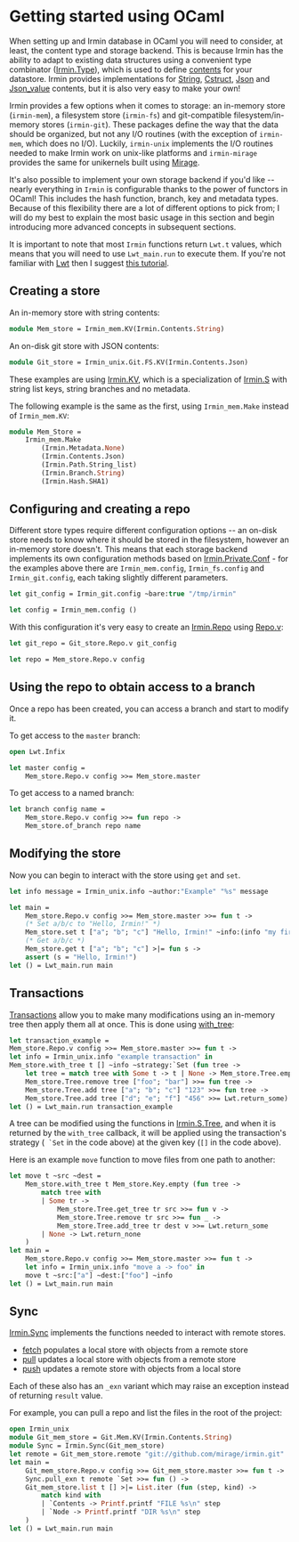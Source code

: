 # Getting started using OCaml

When setting up and Irmin database in OCaml you will need to consider, at least, the content type and storage backend. This is because Irmin has the ability to adapt to existing data structures using a convenient type combinator ([Irmin.Type](https://mirage.github.io/irmin/irmin/Irmin/Type/index.html)), which is used to define [contents](https://mirage.github.io/irmin/irmin/Irmin/Contents/index.html) for your datastore. Irmin provides implementations for [String](https://mirage.github.io/irmin/irmin/Irmin/Contents/index.html#module-String), [Cstruct](https://mirage.github.io/irmin/irmin/Irmin/Contents/index.html#module-Cstruct), [Json](https://mirage.github.io/irmin/irmin/Irmin/Contents/index.html#module-Json) and [Json_value](https://mirage.github.io/irmin/irmin/Irmin/Contents/index.html#module-Json_value) contents, but it is also very easy to make your own!

Irmin provides a few options when it comes to storage: an in-memory store (`irmin-mem`), a filesystem store (`irmin-fs`) and git-compatible filesystem/in-memory stores (`irmin-git`). These packages define the way that the data should be organized, but not any I/O routines (with the exception of `irmin-mem`, which does no I/O). Luckily, `irmin-unix` implements the I/O routines needed to make Irmin work on unix-like platforms and `irmin-mirage` provides the same for unikernels built using [Mirage](https://mirage.io).

It's also possible to implement your own storage backend if you'd like -- nearly everything in `Irmin` is configurable thanks to the power of functors in OCaml! This includes the hash function, branch, key and metadata types. Because of this flexibility there are a lot of different options to pick from; I will do my best to explain the most basic usage in this section and begin introducing more advanced concepts in subsequent sections.

It is important to note that most `Irmin` functions return `Lwt.t` values, which means that you will need to use `Lwt_main.run` to execute them. If you're not familiar with [Lwt](https://github.com/ocsigen/lwt) then I suggest [this tutorial](https://mirage.io/wiki/tutorial-lwt).

## Creating a store

An in-memory store with string contents:

```ocaml
module Mem_store = Irmin_mem.KV(Irmin.Contents.String)
```

An on-disk git store with JSON contents:

```ocaml
module Git_store = Irmin_unix.Git.FS.KV(Irmin.Contents.Json)
```

These examples are using [Irmin.KV]( https://mirage.github.io/irmin/irmin/Irmin/module-type-KV/index.html), which is a specialization of [Irmin.S](https://mirage.github.io/irmin/irmin/Irmin/module-type-S/index.html) with string list keys, string branches and no metadata.

The following example is the same as the first, using `Irmin_mem.Make` instead of `Irmin_mem.KV`:

```ocaml
module Mem_Store =
    Irmin_mem.Make
        (Irmin.Metadata.None)
        (Irmin.Contents.Json)
        (Irmin.Path.String_list)
        (Irmin.Branch.String)
        (Irmin.Hash.SHA1)
```

## Configuring and creating a repo

Different store types require different configuration options -- an on-disk store needs to know where it should be stored in the filesystem, however an in-memory store doesn't. This means that each storage backend implements its own configuration methods based on [Irmin.Private.Conf](https://mirage.github.io/irmin/irmin/Irmin/Private/Conf/index.html) - for the examples above there are `Irmin_mem.config`, `Irmin_fs.config` and `Irmin_git.config`, each taking slightly different parameters.

```ocaml
let git_config = Irmin_git.config ~bare:true "/tmp/irmin"
```

```ocaml
let config = Irmin_mem.config ()
```

With this configuration it's very easy to create an [Irmin.Repo](https://mirage.github.io/irmin/irmin/Irmin/Repo/index.html) using [Repo.v](https://mirage.github.io/irmin/irmin/Irmin/Make/Repo/index.html#val-v):

```ocaml
let git_repo = Git_store.Repo.v git_config
```

```ocaml
let repo = Mem_store.Repo.v config
```

## Using the repo to obtain access to a branch

Once a repo has been created, you can access a branch and start to modify it.

To get access to the `master` branch:

```ocaml
open Lwt.Infix

let master config =
    Mem_store.Repo.v config >>= Mem_store.master
```

To get access to a named branch:

```ocaml
let branch config name =
    Mem_store.Repo.v config >>= fun repo ->
    Mem_store.of_branch repo name
```

## Modifying the store

Now you can begin to interact with the store using `get` and `set`.

```ocaml
let info message = Irmin_unix.info ~author:"Example" "%s" message

let main =
    Mem_store.Repo.v config >>= Mem_store.master >>= fun t ->
    (* Set a/b/c to "Hello, Irmin!" *)
    Mem_store.set t ["a"; "b"; "c"] "Hello, Irmin!" ~info:(info "my first commit") >>= fun () ->
    (* Get a/b/c *)
    Mem_store.get t ["a"; "b"; "c"] >|= fun s ->
    assert (s = "Hello, Irmin!")
let () = Lwt_main.run main
```

## Transactions

[Transactions](https://mirage.github.io/irmin/irmin/Irmin/module-type-S_MAKER/index.html#type-transaction) allow you to make many modifications using an in-memory tree then apply them all at once. This is done using [with_tree](https://mirage.github.io/irmin/irmin/Irmin/module-type-S_MAKER/index.html#val-with_tree):

```ocaml
let transaction_example =
Mem_store.Repo.v config >>= Mem_store.master >>= fun t ->
let info = Irmin_unix.info "example transaction" in
Mem_store.with_tree t [] ~info ~strategy:`Set (fun tree ->
    let tree = match tree with Some t -> t | None -> Mem_store.Tree.empty in
    Mem_store.Tree.remove tree ["foo"; "bar"] >>= fun tree ->
    Mem_store.Tree.add tree ["a"; "b"; "c"] "123" >>= fun tree ->
    Mem_store.Tree.add tree ["d"; "e"; "f"] "456" >>= Lwt.return_some)
let () = Lwt_main.run transaction_example
```

A tree can be modified using the functions in [Irmin.S.Tree](https://mirage.github.io/irmin/irmin/Irmin/module-type-S/Tree/index.html), and when it is returned by the `with_tree` callback, it will be applied using the transaction's strategy (``` `Set``` in the code above)  at the given key (`[]` in the code above).

Here is an example `move` function to move files from one path to another:

```ocaml
let move t ~src ~dest =
    Mem_store.with_tree t Mem_store.Key.empty (fun tree ->
        match tree with
        | Some tr ->
            Mem_store.Tree.get_tree tr src >>= fun v ->
            Mem_store.Tree.remove tr src >>= fun _ ->
            Mem_store.Tree.add_tree tr dest v >>= Lwt.return_some
        | None -> Lwt.return_none
    )
let main =
    Mem_store.Repo.v config >>= Mem_store.master >>= fun t ->
    let info = Irmin_unix.info "move a -> foo" in
    move t ~src:["a"] ~dest:["foo"] ~info
let () = Lwt_main.run main
```

## Sync

[Irmin.Sync](https://docs.mirage.io/irmin/Irmin/Sync/index.html) implements the functions needed to interact with remote stores.

- [fetch](https://docs.mirage.io/irmin/Irmin/Sync/index.html#val-fetch) populates a local store with objects from a remote store
- [pull](https://docs.mirage.io/irmin/Irmin/Sync/index.html#val-pull) updates a local store with objects from a remote store
- [push](https://docs.mirage.io/irmin/Irmin/Sync/index.html#val-fpush) updates a remote store with objects from a local store

Each of these also has an `_exn` variant which may raise an exception instead of returning `result` value.

For example, you can pull a repo and list the files in the root of the project:

```ocaml
open Irmin_unix
module Git_mem_store = Git.Mem.KV(Irmin.Contents.String)
module Sync = Irmin.Sync(Git_mem_store)
let remote = Git_mem_store.remote "git://github.com/mirage/irmin.git"
let main =
    Git_mem_store.Repo.v config >>= Git_mem_store.master >>= fun t ->
    Sync.pull_exn t remote `Set >>= fun () ->
    Git_mem_store.list t [] >|= List.iter (fun (step, kind) ->
        match kind with
        | `Contents -> Printf.printf "FILE %s\n" step
        | `Node -> Printf.printf "DIR %s\n" step
    )
let () = Lwt_main.run main
```
